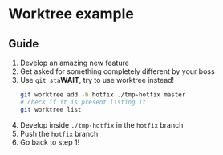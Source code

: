 # Worktree example

## Guide
1. Develop an amazing new feature
2. Get asked for something completely different by your boss
3. Use `git sta`**WAIT**, try to use worktree instead!
    ```sh
    git worktree add -b hotfix ./tmp-hotfix master
    # check if it is present listing it
    git worktree list
    ```
4. Develop inside `./tmp-hotfix` in the `hotfix` branch
5. Push the `hotfix` branch
6. Go back to step 1!